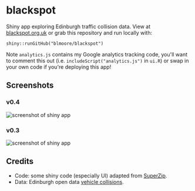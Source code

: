 # blackspot
Shiny app exploring Edinburgh traffic collision data. View at [blackspot.org.uk](http://blackspot.org.uk) or grab this repository and run locally with: 

```
shiny::runGitHub("blmoore/blackspot")
```

Note `analytics.js` contains my Google analytics tracking code, you'll want to comment this out (i.e. `includeScript("analytics.js")` in `ui.R`) or swap in your own code if you're deploying this app!

## Screenshots
### v0.4
![screenshot of shiny app](http://blm.io/images/blackspot_v04.png)

### v0.3
![screenshot of shiny app](http://blm.io/images/blackspot_v03.png)

## Credits

* Code: some shiny code (especially UI) adapted from [SuperZip](https://github.com/jcheng5/superzip).
* Data: Edinburgh open data [vehicle collisions](http://www.edinburghopendata.info/dataset/vehicle-collisions).
